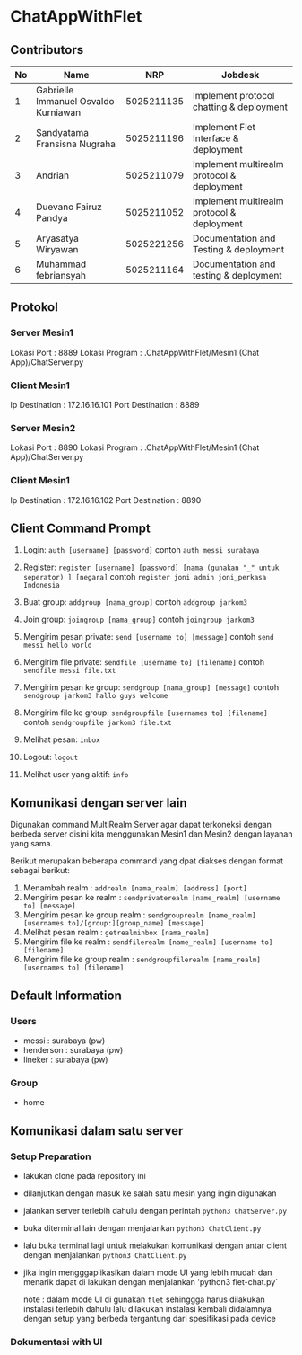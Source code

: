# ChatAppWithFlet

## Contributors

| No  | Name                               | NRP   | Jobdesk |
|-----|------------------------------------|--------------|---------|
| 1   | Gabrielle Immanuel Osvaldo Kurniawan| 5025211135   | Implement protocol chatting & deployment |
| 2   | Sandyatama Fransisna Nugraha       | 5025211196   | Implement Flet Interface & deployment |
| 3   | Andrian                            | 5025211079   | Implement multirealm protocol & deployment |
| 4   | Duevano Fairuz Pandya              | 5025211052   | Implement multirealm protocol & deployment |
| 5   | Aryasatya Wiryawan                 | 5025221256   | Documentation and Testing & deployment |
| 6   | Muhammad febriansyah               | 5025211164   | Documentation and testing & deployment |

## Protokol

### Server Mesin1
Lokasi Port      : 8889
Lokasi Program   : .ChatAppWithFlet/Mesin1 (Chat App)/ChatServer.py

### Client Mesin1
Ip Destination    : 172.16.16.101
Port Destination  : 8889

### Server Mesin2
Lokasi Port      : 8890
Lokasi Program   : .ChatAppWithFlet/Mesin1 (Chat App)/ChatServer.py

### Client Mesin1
Ip Destination    : 172.16.16.102
Port Destination  : 8890

## Client Command Prompt

1. Login: `auth [username] [password]` contoh `auth messi surabaya`

2. Register: `register [username] [password] [nama (gunakan "_" untuk seperator) ] [negara]` contoh `register joni admin joni_perkasa Indonesia`

3. Buat group: `addgroup [nama_group]` contoh `addgroup jarkom3`

4. Join group: `joingroup [nama_group]` contoh `joingroup jarkom3`

5. Mengirim pesan private: `send [username to] [message]` contoh `send messi hello world`

6. Mengirim file private: `sendfile [username to] [filename]` contoh `sendfile messi file.txt`

7. Mengirim pesan ke group: `sendgroup [nama_group] [message]` contoh `sendgroup jarkom3 hallo guys welcome`

8. Mengirim file ke group: `sendgroupfile [usernames to] [filename]` contoh `sendgroupfile jarkom3 file.txt`

9. Melihat pesan: `inbox`

10. Logout: `logout`

11. Melihat user yang aktif: `info`

## Komunikasi dengan server lain
  Digunakan command MultiRealm Server agar dapat terkoneksi dengan berbeda server disini kita menggunakan Mesin1 dan Mesin2 dengan layanan yang sama.

  Berikut merupakan beberapa command yang dpat diakses dengan format sebagai berikut:
  
1. Menambah realm                 : `addrealm [nama_realm] [address] [port]` 
2. Mengirim pesan ke realm        : `sendprivaterealm [name_realm] [username to] [message]`
3. Mengirim pesan ke group realm  : `sendgrouprealm [name_realm] [usernames to]/[group:][group_name] [message]`
4. Melihat pesan realm            : `getrealminbox [nama_realm]`
5. Mengirim file ke realm         : `sendfilerealm [name_realm] [username to] [filename]`
6. Mengirim file ke group realm   : `sendgroupfilerealm [name_realm] [usernames to] [filename]`


## Default Information
### Users
- messi        : surabaya (pw)
- henderson    : surabaya (pw)
- lineker      : surabaya (pw)

### Group
- home


## Komunikasi dalam satu server
### Setup Preparation 
- lakukan clone pada repository ini
- dilanjutkan dengan masuk ke salah satu mesin yang ingin digunakan
- jalankan server terlebih dahulu dengan perintah `python3 ChatServer.py`
- buka diterminal lain dengan menjalankan `python3 ChatClient.py`
- lalu buka terminal lagi untuk melakukan komunikasi dengan antar client dengan menjalankan `python3 ChatClient.py`
- jika ingin mengggaplikasikan dalam mode UI yang lebih mudah dan menarik dapat di lakukan dengan menjalankan 'python3 flet-chat.py`

  note : dalam mode UI di gunakan `flet` sehinggga harus dilakukan instalasi terlebih dahulu lalu dilakukan instalasi kembali didalamnya dengan setup yang berbeda tergantung dari spesifikasi pada device

### Dokumentasi with UI


